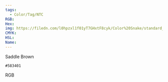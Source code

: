 ```yaml
---
tags:
  - Color/Tag/NTC
RGB:
Hex:
img: https://filedn.com/l0hpzxl1f01yT7GHxtF8cyk/Color%20Snake/standard_csv_to_svg/583401.svg
CMYK:
HSL:
Name:
---
```

Saddle Brown
```palette
#583401
```
RGB
